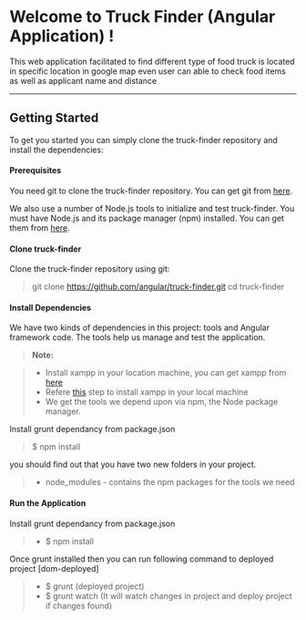 Welcome to Truck  Finder (Angular Application) !
===================

This web application facilitated to find different type of food truck is located in specific  location in google map even user can able to check food items as well as applicant name and distance  

----------
Getting Started
-------------

To get you started you can simply clone the truck-finder repository and install the dependencies:

#### Prerequisites

You need git to clone the truck-finder repository. You can get git from [here](https://git-scm.com/).

We also use a number of Node.js tools to initialize and test truck-finder. You must have Node.js and its package manager (npm) installed. You can get them from [here](https://nodejs.org/en/).

#### Clone truck-finder

Clone the truck-finder repository using git:

> git clone https://github.com/angular/truck-finder.git
cd truck-finder


#### Install Dependencies

We have two kinds of dependencies in this project: tools and Angular framework code. The tools help us manage and test the application.
> **Note:**

> - Install xampp in your location machine, you can get xampp from [here](https://www.apachefriends.org/index.html)
> - Refere [this](http://www.wikihow.com/Install-XAMPP-for-Windows) step to install xampp in your local machine
> - We get the tools we depend upon via npm, the Node package manager.

Install grunt dependancy from package.json

> $ npm install

you should find out that you have two new folders in your project.

> - node_modules - contains the npm packages for the tools we need

#### Run the Application
Install grunt dependancy from package.json

>- $ npm install

Once grunt installed then you can run following command to deployed project [dom-deployed]
>- $ grunt     (deployed project)
>- $ grunt watch (It will watch changes in project and deploy project if changes found)




